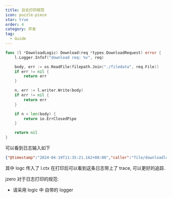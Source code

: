 ```yaml
---
title: 日志打印规范
icon: puzzle-piece
star: true
order: 4
category: 开发
tag:
  - Guide
---
```


```go
func (l *DownloadLogic) Download(req *types.DownloadRequest) error {
    l.Logger.Infof("download req: %v", req)

    body, err := os.ReadFile(filepath.Join("./filedata", req.File))
    if err != nil {
        return err
    }

    n, err := l.writer.Write(body)
    if err != nil {
        return err
    }

    if n < len(body) {
        return io.ErrClosedPipe
    }

    return nil
}
```

可以看到日志输入如下

```json lines
{"@timestamp":"2024-04-19T11:35:21.162+08:00","caller":"file/downloadlogic.go:33","content":"download 1.txt","level":"info","span":"0b14fa2849e40b50","trace":"a5d80df568e66150ed6d461d324f05b1"}
```

其中 logc 传入了 l.ctx 在打印后可以看到这条日志带上了 trace, 可以更好的追踪.

jzero 对于日志打印的规范:

* 请采用 logic 中 自带的 logger